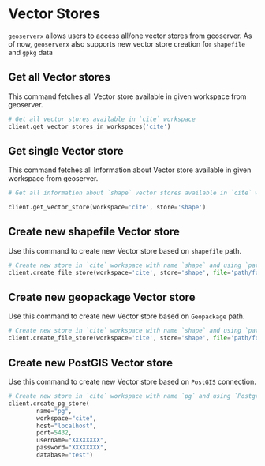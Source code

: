# Vector Stores 

`geoserverx` allows users to access all/one vector stores from geoserver. As of now, `geoserverx` also supports new vector store creation for `shapefile` and `gpkg` data

## Get all Vector stores 
This command fetches all Vector store available in given workspace from geoserver. 

```Python
# Get all vector stores available in `cite` workspace
client.get_vector_stores_in_workspaces('cite')
```



## Get single Vector store
This command fetches all Information about Vector store available in given workspace from geoserver. 

```Python
# Get all information about `shape` vector stores available in `cite` workspace

client.get_vector_store(workspace='cite', store='shape') 
```


## Create new shapefile Vector store
Use this command to create new Vector store based on `shapefile` path. 

```Python
# Create new store in `cite` workspace with name `shape` and using `path/for/shapefile` as local shapefile path
client.create_file_store(workspace='cite', store='shape', file='path/for/shapefile', service_type='shapefile') 
```


## Create new geopackage Vector store
Use this command to create new Vector store based on `Geopackage` path. 

```Python
# Create new store in `cite` workspace with name `shape` and using `path/for/gpkg` as local Geopackage path
client.create_file_store(workspace='cite', store='shape', file='path/for/gpkg', service_type='gpkg') 
```

## Create new PostGIS Vector store
Use this command to create new Vector store based on `PostGIS` connection. 

```Python
# Create new store in `cite` workspace with name `pg` and using `PostgreSQL` credentials
client.create_pg_store(
        name="pg",
        workspace="cite",
        host="localhost",
        port=5432,
        username="XXXXXXXX",
        password="XXXXXXXX",
        database="test")
```

